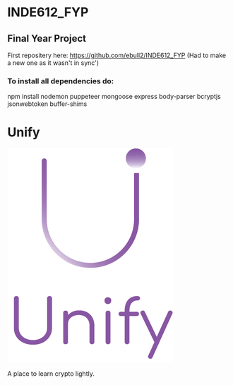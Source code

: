 # INDE612_FYP

## **Final Year Project**

First repositery here: https://github.com/ebull2/INDE612_FYP (Had to make a new one as it wasn't in sync')


### To install all dependencies do:

npm install  nodemon puppeteer mongoose express body-parser bcryptjs jsonwebtoken buffer-shims

# Unify 

![main-logo](public/assets/main-logo.png)

A place to learn  crypto lightly.


